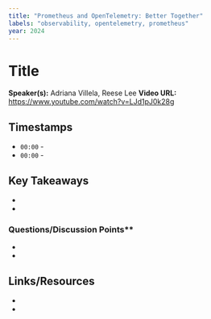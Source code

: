 ```yaml
---
title: "Prometheus and OpenTelemetry: Better Together"
labels: "observability, opentelemetry, prometheus"
year: 2024
---
```


# Title

**Speaker(s):** Adriana Villela, Reese Lee
**Video URL:** https://www.youtube.com/watch?v=LJd1pJ0k28g

## Timestamps

- `00:00` - 
- `00:00` - 

## Key Takeaways

- 
- 

### Questions/Discussion Points**

- 
- 

## Links/Resources

- 
- 
